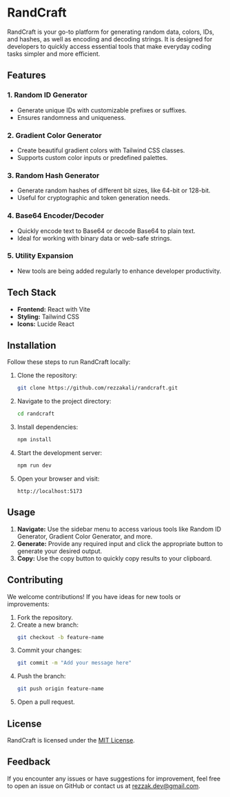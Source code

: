 # RandCraft

RandCraft is your go-to platform for generating random data, colors, IDs, and hashes, as well as encoding and decoding strings. It is designed for developers to quickly access essential tools that make everyday coding tasks simpler and more efficient.

## Features

### 1. **Random ID Generator**

- Generate unique IDs with customizable prefixes or suffixes.
- Ensures randomness and uniqueness.

### 2. **Gradient Color Generator**

- Create beautiful gradient colors with Tailwind CSS classes.
- Supports custom color inputs or predefined palettes.

### 3. **Random Hash Generator**

- Generate random hashes of different bit sizes, like 64-bit or 128-bit.
- Useful for cryptographic and token generation needs.

### 4. **Base64 Encoder/Decoder**

- Quickly encode text to Base64 or decode Base64 to plain text.
- Ideal for working with binary data or web-safe strings.

### 5. **Utility Expansion**

- New tools are being added regularly to enhance developer productivity.

## Tech Stack

- **Frontend:** React with Vite
- **Styling:** Tailwind CSS
- **Icons:** Lucide React

## Installation

Follow these steps to run RandCraft locally:

1. Clone the repository:

   ```bash
   git clone https://github.com/rezzakali/randcraft.git
   ```

2. Navigate to the project directory:

   ```bash
   cd randcraft
   ```

3. Install dependencies:

   ```bash
   npm install
   ```

4. Start the development server:

   ```bash
   npm run dev
   ```

5. Open your browser and visit:
   ```
   http://localhost:5173
   ```

## Usage

1. **Navigate:** Use the sidebar menu to access various tools like Random ID Generator, Gradient Color Generator, and more.
2. **Generate:** Provide any required input and click the appropriate button to generate your desired output.
3. **Copy:** Use the copy button to quickly copy results to your clipboard.

## Contributing

We welcome contributions! If you have ideas for new tools or improvements:

1. Fork the repository.
2. Create a new branch:
   ```bash
   git checkout -b feature-name
   ```
3. Commit your changes:
   ```bash
   git commit -m "Add your message here"
   ```
4. Push the branch:
   ```bash
   git push origin feature-name
   ```
5. Open a pull request.

## License

RandCraft is licensed under the [MIT License](LICENSE).

## Feedback

If you encounter any issues or have suggestions for improvement, feel free to open an issue on GitHub or contact us at [rezzak.dev@gmail.com](mailto:rezzak.dev@gmail.com).
